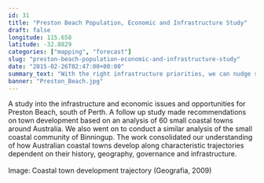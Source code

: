 ```yaml
---
id: 31
title: "Preston Beach Population, Economic and Infrastructure Study"
draft: false
longitude: 115.658
latitude: -32.8829
categories: ["mapping", "forecast"]
slug: "preston-beach-population-economic-and-infrastructure-study"
date: "2015-02-26T02:47:00+00:00"
summary_text: "With the right infrastructure priorities, we can nudge small coastal towns along a sustainable development pathway"
banner: "Preston_Beach.jpg"
---
```


<span>A study into the infrastructure and economic issues and opportunities for Preston Beach, south of Perth. A follow up study made recommendations on town development based on an analysis of 60 small coastal towns around Australia. We also went on to conduct a similar analysis of the small coastal community of Binningup. The work consolidated our understanding of how Australian coastal towns develop along characteristic trajectories dependent on their history, geography, governance and infrastructure.<br><br><span class="wysiwyg-color-silver">Image: Coastal town development trajectory (Geografia, 2009)</span></span>
